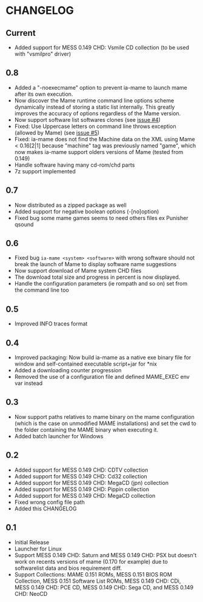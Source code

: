 CHANGELOG
=========

Current
-------

-   Added support for MESS 0.149 CHD: Vsmile CD collection (to be used with
    "vsmilpro" driver)

0.8
---

-   Added a "-noexecmame" option to prevent ia-mame to launch mame after its 
    own execution.
-   Now discover the Mame runtime command line options scheme dynamically 
    instead of storing a static list internally. This greatly improves the
    accuracy of options regardless of the Mame version.
-   Now support software list softwares clones 
    (see [issue #4](https://github.com/TiBeN/ia-mame/issues/4))
-   Fixed: Use Uppercase letters on command line throws exception (allowed by 
    Mame) (see [issue #5](https://github.com/TiBeN/ia-mame/issues/5))
-   Fixed: ia-mame does not find the Machine data on the XML using 
    Mame < 0.16[2|1] because "machine" tag was previously named "game", 
    which now makes ia-mame support olders versions of Mame (tested from 0.149)    
-   Handle software having many cd-rom/chd parts
-   7z support implemented

0.7
---

-   Now distributed as a zipped package as well
-   Added support for negative boolean options (-[no]option)
-   Fixed bug some mame games seems to need others files ex Punisher qsound

0.6
---

-   Fixed bug `ia-mame <system> <software>` with wrong software should not 
    break the launch of Mame to display software name suggestions
-   Now support download of Mame system CHD files
-   The download total size and progress in percent is now displayed.
-   Handle the configuration parameters (ie rompath and so on) set from
    the command line too

0.5
---

-   Improved INFO traces format

0.4
---

-   Improved packaging: Now build ia-mame as a native exe binary file for 
    window and self-contained executable script+jar for \*nix 
-   Added a downloading counter progression
-   Removed the use of a configuration file and defined MAME\_EXEC env var
    instead

0.3
---

-   Now support paths relatives to mame binary on the mame configuration
    (which is the case on unmodified MAME installations) and set the cwd to
    the folder containing the MAME binary when executing it. 
-   Added batch launcher for Windows

0.2
---

-   Added support for MESS 0.149 CHD: CDTV collection
-   Added support for MESS 0.149 CHD: Cd32 collection
-   Added support for MESS 0.149 CHD: MegaCD (jpn) collection
-   Added support for MESS 0.149 CHD: Pippin collection
-   Added support for MESS 0.149 CHD: MegaCD collection
-   Fixed wrong config file path
-   Added this CHANGELOG

0.1
---

-   Initial Release
-   Launcher for Linux
-   Support MESS 0.149 CHD: Saturn and MESS 0.149 CHD: PSX but doesn't work 
    on recents versions of mame (0.170 for example) due to softwarelist data 
    and bios requirement diff.
-   Support Collections: MAME 0.151 ROMs, MESS 0.151 BIOS ROM Collection, 
    MESS 0.151 Software List ROMs, MESS 0.149 CHD: CDi, 
    MESS 0.149 CHD: PCE CD, MESS 0.149 CHD: Sega CD, and MESS 0.149 CHD: NeoCD
